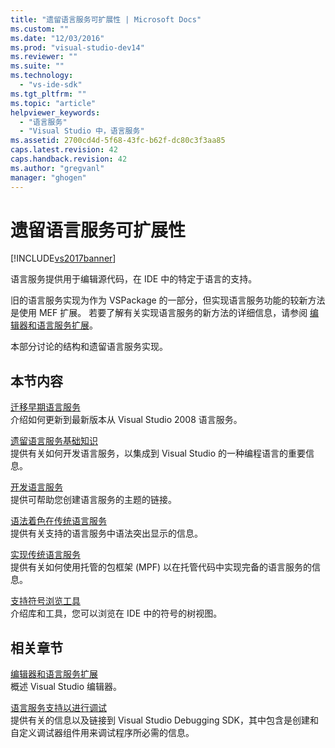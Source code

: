 ```yaml
---
title: "遗留语言服务可扩展性 | Microsoft Docs"
ms.custom: ""
ms.date: "12/03/2016"
ms.prod: "visual-studio-dev14"
ms.reviewer: ""
ms.suite: ""
ms.technology: 
  - "vs-ide-sdk"
ms.tgt_pltfrm: ""
ms.topic: "article"
helpviewer_keywords: 
  - "语言服务"
  - "Visual Studio 中，语言服务"
ms.assetid: 2700cd4d-5f68-43fc-b62f-dc80c3f3aa85
caps.latest.revision: 42
caps.handback.revision: 42
ms.author: "gregvanl"
manager: "ghogen"
---
```

# 遗留语言服务可扩展性
[!INCLUDE[vs2017banner](../../code-quality/includes/vs2017banner.md)]

语言服务提供用于编辑源代码，在 IDE 中的特定于语言的支持。  
  
 旧的语言服务实现为作为 VSPackage 的一部分，但实现语言服务功能的较新方法是使用 MEF 扩展。 若要了解有关实现语言服务的新方法的详细信息，请参阅 [编辑器和语言服务扩展](../../extensibility/editor-and-language-service-extensions.md)。  
  
 本部分讨论的结构和遗留语言服务实现。  
  
## 本节内容  
 [迁移早期语言服务](../../extensibility/internals/migrating-a-legacy-language-service.md)  
 介绍如何更新到最新版本从 Visual Studio 2008 语言服务。  
  
 [遗留语言服务基础知识](../../extensibility/internals/legacy-language-service-essentials.md)  
 提供有关如何开发语言服务，以集成到 Visual Studio 的一种编程语言的重要信息。  
  
 [开发语言服务](../../extensibility/internals/developing-a-legacy-language-service.md)  
 提供可帮助您创建语言服务的主题的链接。  
  
 [语法着色在传统语言服务](../../extensibility/internals/syntax-coloring-in-a-legacy-language-service.md)  
 提供有关支持的语言服务中语法突出显示的信息。  
  
 [实现传统语言服务](../../extensibility/internals/implementing-a-legacy-language-service1.md)  
 提供有关如何使用托管的包框架 \(MPF\) 以在托管代码中实现完备的语言服务的信息。  
  
 [支持符号浏览工具](../../extensibility/internals/supporting-symbol-browsing-tools.md)  
 介绍库和工具，您可以浏览在 IDE 中的符号的树视图。  
  
## 相关章节  
 [编辑器和语言服务扩展](../../extensibility/editor-and-language-service-extensions.md)  
 概述 Visual Studio 编辑器。  
  
 [语言服务支持以进行调试](../../extensibility/internals/language-service-support-for-debugging.md)  
 提供有关的信息以及链接到 Visual Studio Debugging SDK，其中包含是创建和自定义调试器组件用来调试程序所必需的信息。